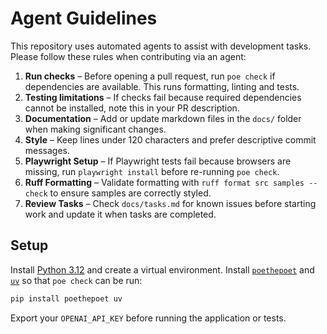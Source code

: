 # Agent Guidelines

This repository uses automated agents to assist with development tasks. Please follow these rules when contributing via an agent:

1. **Run checks** – Before opening a pull request, run `poe check` if dependencies are available. This runs formatting, linting and tests.
2. **Testing limitations** – If checks fail because required dependencies cannot be installed, note this in your PR description.
3. **Documentation** – Add or update markdown files in the `docs/` folder when making significant changes.
4. **Style** – Keep lines under 120 characters and prefer descriptive commit messages.
5. **Playwright Setup** – If Playwright tests fail because browsers are missing, run `playwright install` before re-running `poe check`.
6. **Ruff Formatting** – Validate formatting with `ruff format src samples --check` to ensure samples are correctly styled.
7. **Review Tasks** – Check `docs/tasks.md` for known issues before starting work and update it when tasks are completed.

## Setup

Install [Python 3.12](https://www.python.org/downloads/) and create a virtual environment. Install
[`poethepoet`](https://github.com/nat-n/poethepoet) and [`uv`](https://docs.astral.sh/uv/getting-started/installation/)
so that `poe check` can be run:

```bash
pip install poethepoet uv
```

Export your `OPENAI_API_KEY` before running the application or tests.

